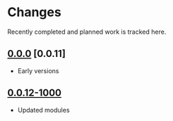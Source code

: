 # Changes
Recently completed and planned work is tracked here.

## [0.0.0](.) [0.0.11]
- Early versions

## [0.0.12-1000](.)
- Updated modules
